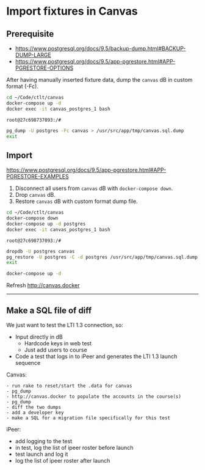 # Import fixtures in Canvas

## Prerequisite

- <https://www.postgresql.org/docs/9.5/backup-dump.html#BACKUP-DUMP-LARGE>
- <https://www.postgresql.org/docs/9.5/app-pgrestore.html#APP-PGRESTORE-OPTIONS>

After having manually inserted fixture data,
dump the `canvas` dB in custom format (-Fc).

```bash
cd ~/Code/ctlt/canvas
docker-compose up -d
docker exec -it canvas_postgres_1 bash
```

`root@27c698737093:/#`

```bash
pg_dump -U postgres -Fc canvas > /usr/src/app/tmp/canvas.sql.dump
exit
```

## Import

<https://www.postgresql.org/docs/9.5/app-pgrestore.html#APP-PGRESTORE-EXAMPLES>

1. Disconnect all users from `canvas` dB with `docker-compose down`.
2. Drop `canvas` dB.
3. Restore `canvas` dB with custom format dump file.

```bash
cd ~/Code/ctlt/canvas
docker-compose down
docker-compose up -d postgres
docker exec -it canvas_postgres_1 bash
```

`root@27c698737093:/#`

```bash
dropdb -U postgres canvas
pg_restore -U postgres -C -d postgres /usr/src/app/tmp/canvas.sql.dump
exit
```

```bash
docker-compose up -d
```

Refresh <http://canvas.docker>

---

## Make a SQL file of diff

We just want to test the LTI 1.3 connection, so:

- Input directly in dB
    - Hardcode keys in web test
    - Just add users to course
- Code a test that logs in to iPeer and generates the LTI 1.3 launch sequence

Canvas:

    - run rake to reset/start the .data for canvas
    - pg_dump
    - http://canvas.docker to populate the accounts in the course(s)
    - pg_dump
    - diff the two dumps
    - add a developer key
    - make a SQL for a migration file specifically for this test

iPeer:

- add logging to the test
- in test, log the list of ipeer roster before launch
- test launch and log it
- log the list of ipeer roster after launch

